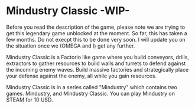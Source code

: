 # Mindustry Classic -WIP-
Before you read the description of the game, please note we are trying to get this legendary game unblocked at the moment. So far, this has taken a few months. Do not execpt this to be done very soon. I will update you on the situation once we (OMEGA and I) get any further.

Mindustry Classic is a Factorio like game where you build conveyors, drills, extractors to gather resources to build walls and turrets to defend against the incoming enemy waves. Build massive factories and strategically place your defense against the enemy, all while you gain resources. 

Mindustry Classic is in a series called "Mindustry" which contains two games. Mindustry, and Mindustry Classic. You can play Mindustry on STEAM for 10 USD.
